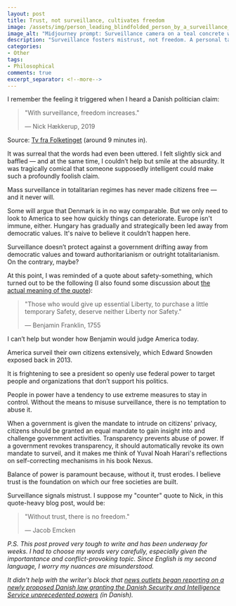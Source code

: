 ```yaml
---
layout: post
title: Trust, not surveillance, cultivates freedom
image: /assets/img/person_leading_blindfolded_person_by_a_surveillance_cemera.webp
image_alt: "Midjourney prompt: Surveillance camera on a teal concrete wall following a person leading another person with a white blindfold over rough terrain into a fenced area to the right."
description: "Surveillance fosters mistrust, not freedom. A personal take on how surveillance and transparency shape democracy today."
categories:
- Other
tags:
- Philosophical
comments: true
excerpt_separator: <!--more-->
---
```


I remember the feeling it triggered
when I heard a Danish politician claim:

> "With surveillance, freedom increases."
>
> — Nick Hækkerup, 2019

<!--more-->
Source: [Tv fra Folketinget][1] (around 9 minutes in).

It was surreal that the words had even been uttered.
I felt slightly sick and baffled — and at the same time,
I couldn’t help but smile at the absurdity.
It was tragically comical that someone supposedly intelligent
could make such a profoundly foolish claim.

Mass surveillance in totalitarian regimes has never made citizens free
— and it never will.

Some will argue that Denmark is in no way comparable.
But we only need to look to America to see how quickly things can deteriorate.
Europe isn't immune, either. Hungary has gradually and strategically been led away from democratic values.
It's naive to believe it couldn’t happen here.

Surveillance doesn’t protect against a government drifting away from democratic values
and toward authoritarianism or outright totalitarianism.
On the contrary, maybe?

At this point, I was reminded of a quote about safety-something,
which turned out to be the following
(I also found some discussion about [the actual meaning of the quote][2]):

> "Those who would give up essential Liberty,
> to purchase a little temporary Safety,
> deserve neither Liberty nor Safety."
>
> — Benjamin Franklin, 1755

I can’t help but wonder how Benjamin would judge America today.

America surveil their own citizens extensively,
which Edward Snowden exposed back in 2013.

It is frightening to see a president so openly use federal power
to target people and organizations that don’t support his politics.

People in power have a tendency to use extreme measures to stay in control.
Without the means to misuse surveillance,
there is no temptation to abuse it.

When a government is given the mandate to intrude on citizens' privacy,
citizens should be granted an equal mandate to gain insight into and challenge government activities.
Transparency prevents abuse of power.
If a government revokes transparency, it should automatically revoke its own mandate to surveil,
and it makes me think of Yuval Noah Harari's reflections on self-correcting mechanisms in his book Nexus.

Balance of power is paramount because, without it, trust erodes.
I believe trust is the foundation on which our free societies are built.

Surveillance signals mistrust.
I suppose my "counter" quote to Nick, in this quote-heavy blog post, would be:

> "Without trust, there is no freedom."
>
> — Jacob Emcken

*P.S. This post proved very tough to write and has been underway for weeks.
I had to choose my words very carefully, especially given the importantance and conflict-provoking topic.
Since English is my second language, I worry my nuances are misunderstood.*

*It didn't help with the writer's block
that [news outlets began reporting on a newly proposed Danish law granting the Danish Security and Intelligence Service unprecedented powers][3] (in Danish).*

[1]: https://www.ft.dk/aktuelt/webtv/video/20191/salen/33.aspx
[2]: https://www.leyadelray.com/2020/05/04/a-quote-in-context-what-did-franklin-really-think-about-liberty-and-safety/
[3]: https://www.zetland.dk/historie/sYROgUL4-moNVwQKv-4b00b
